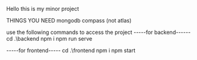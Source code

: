 Hello this is my minor project 

THINGS YOU NEED 
mongodb compass (not atlas)

use the following commands to access the project
 -----for backend------
 cd .\backend
 npm i
 npm run serve
 
 -----for frontend----- 
 cd .\frontend
 npm i 
 npm start
